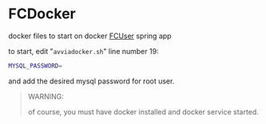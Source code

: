 # FCDocker

docker files to start on docker [FCUser](https://github.com/PsykeDady/FCUser) spring app

to start, edit "`avviadocker.sh`" line number 19: 

```bash
MYSQL_PASSWORD=
```

and add the desired mysql password for root user.

> WARNING: 
>
> of course, you must have docker installed and docker service started.